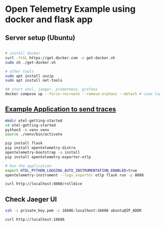 # Open Telemetry Example using docker and flask app

## Server setup (Ubuntu)
```bash

# install docker
curl -fsSL https://get.docker.com -o get-docker.sh
sudo sh ./get-docker.sh

# other tools
sudo apt install unzip
sudo apt install net-tools

## start otel, jaeger, prometheus, grafana
docker compose up --force-recreate --remove-orphans --detach # view logs: docker compose logs -f
```

## [Example Application to send traces](https://opentelemetry.io/docs/languages/python/getting-started/)
```bash
mkdir otel-getting-started
cd otel-getting-started
python3 -m venv venv
source ./venv/bin/activate

pip install flask
pip install opentelemetry-distro
opentelemetry-bootstrap -a install
pip install opentelemetry-exporter-otlp

# Run the application
export OTEL_PYTHON_LOGGING_AUTO_INSTRUMENTATION_ENABLED=true
opentelemetry-instrument --logs_exporter otlp flask run -p 8080

curl http://localhost:8080/rolldice
```

## Check Jaeger UI
```bash
ssh -i private_key.pem -L 16686:localhost:16686 ubuntu@IP_ADDR

curl http://localhost:16686
```